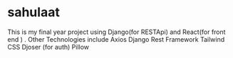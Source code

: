 # sahulaat
This is my final year project using Django(for RESTApi) and React(for front end ) .
Other Technologies include
Axios
Django Rest Framework
Tailwind CSS
Djoser (for auth)
Pillow
